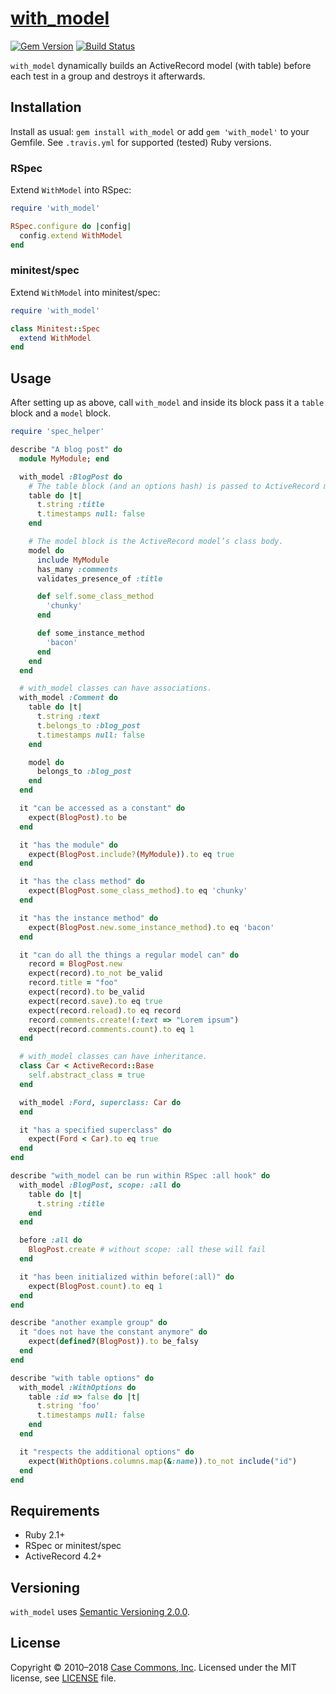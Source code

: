 # [with_model](https://github.com/Casecommons/with_model)

[![Gem Version](https://img.shields.io/gem/v/with_model.svg?style=flat)](https://rubygems.org/gems/with_model)
[![Build Status](https://secure.travis-ci.org/Casecommons/with_model.svg?branch=master)](https://travis-ci.org/Casecommons/with_model)

`with_model` dynamically builds an ActiveRecord model (with table) before each test in a group and destroys it afterwards.

## Installation

Install as usual: `gem install with_model` or add `gem 'with_model'` to your Gemfile. See `.travis.yml` for supported (tested) Ruby versions.

### RSpec

Extend `WithModel` into RSpec:

```ruby
require 'with_model'

RSpec.configure do |config|
  config.extend WithModel
end
```

### minitest/spec

Extend `WithModel` into minitest/spec:

```ruby
require 'with_model'

class Minitest::Spec
  extend WithModel
end
```

## Usage

After setting up as above, call `with_model` and inside its block pass it a `table` block and a `model` block.

```ruby
require 'spec_helper'

describe "A blog post" do
  module MyModule; end

  with_model :BlogPost do
    # The table block (and an options hash) is passed to ActiveRecord migration’s `create_table`.
    table do |t|
      t.string :title
      t.timestamps null: false
    end

    # The model block is the ActiveRecord model’s class body.
    model do
      include MyModule
      has_many :comments
      validates_presence_of :title

      def self.some_class_method
        'chunky'
      end

      def some_instance_method
        'bacon'
      end
    end
  end

  # with_model classes can have associations.
  with_model :Comment do
    table do |t|
      t.string :text
      t.belongs_to :blog_post
      t.timestamps null: false
    end

    model do
      belongs_to :blog_post
    end
  end

  it "can be accessed as a constant" do
    expect(BlogPost).to be
  end

  it "has the module" do
    expect(BlogPost.include?(MyModule)).to eq true
  end

  it "has the class method" do
    expect(BlogPost.some_class_method).to eq 'chunky'
  end

  it "has the instance method" do
    expect(BlogPost.new.some_instance_method).to eq 'bacon'
  end

  it "can do all the things a regular model can" do
    record = BlogPost.new
    expect(record).to_not be_valid
    record.title = "foo"
    expect(record).to be_valid
    expect(record.save).to eq true
    expect(record.reload).to eq record
    record.comments.create!(:text => "Lorem ipsum")
    expect(record.comments.count).to eq 1
  end

  # with_model classes can have inheritance.
  class Car < ActiveRecord::Base
    self.abstract_class = true
  end

  with_model :Ford, superclass: Car do
  end

  it "has a specified superclass" do
    expect(Ford < Car).to eq true
  end
end

describe "with_model can be run within RSpec :all hook" do
  with_model :BlogPost, scope: :all do
    table do |t|
      t.string :title
    end
  end

  before :all do
    BlogPost.create # without scope: :all these will fail
  end

  it "has been initialized within before(:all)" do
    expect(BlogPost.count).to eq 1
  end
end

describe "another example group" do
  it "does not have the constant anymore" do
    expect(defined?(BlogPost)).to be_falsy
  end
end

describe "with table options" do
  with_model :WithOptions do
    table :id => false do |t|
      t.string 'foo'
      t.timestamps null: false
    end
  end

  it "respects the additional options" do
    expect(WithOptions.columns.map(&:name)).to_not include("id")
  end
end
```

## Requirements

- Ruby 2.1+
- RSpec or minitest/spec
- ActiveRecord 4.2+

## Versioning

`with_model` uses [Semantic Versioning 2.0.0](http://semver.org/spec/v2.0.0.html).

## License

Copyright © 2010–2018 [Case Commons, Inc](http://casecommons.org).
Licensed under the MIT license, see [LICENSE](/LICENSE) file.
